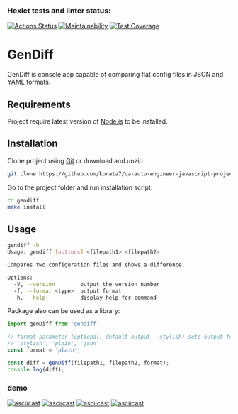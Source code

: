 ### Hexlet tests and linter status:
[![Actions Status](https://github.com/konata7/qa-auto-engineer-javascript-project-87/actions/workflows/hexlet-check.yml/badge.svg)](https://github.com/konata7/qa-auto-engineer-javascript-project-87/actions)
[![Maintainability](https://api.codeclimate.com/v1/badges/5cf7e2fb1c5807999348/maintainability)](https://codeclimate.com/github/konata7/qa-auto-engineer-javascript-project-87/maintainability)
[![Test Coverage](https://api.codeclimate.com/v1/badges/5cf7e2fb1c5807999348/test_coverage)](https://codeclimate.com/github/konata7/qa-auto-engineer-javascript-project-87/test_coverage)

# GenDiff
GenDiff is console app capable of comparing flat config files in JSON and YAML formats.

## Requirements
Project require latest version of [Node.js](https://nodejs.org/en) to be installed.

## Installation

Clone project using [Git](https://git-scm.com/downloads) or download and unzip

```bash
git clone https://github.com/konata7/qa-auto-engineer-javascript-project-87.git gendiff
```

Go to the project folder and run installation script:

```bash
cd gendiff
make install
```

## Usage

```bash
gendiff -h
Usage: gendiff [options] <filepath1> <filepath2>

Compares two configuration files and shows a difference.

Options:
  -V, --version        output the version number
  -f, --format <type>  output format
  -h, --help           display help for command
```

Package also can be used as a library:
```js
import genDiff from 'gendiff';

// format parameter (optional, default output - stylish) sets output format. Allowed values: 
// 'stylish', 'plain', 'json'
const format = 'plain';

const diff = genDiff(filepath1, filepath2, format);
console.log(diff);
```

### demo
[![asciicast](https://asciinema.org/a/Hw4QUrxifiKT2iwxJcpA03Mfw.svg)](https://asciinema.org/a/Hw4QUrxifiKT2iwxJcpA03Mfw)
[![asciicast](https://asciinema.org/a/OKK31Sptwl9ClaHnx2HaIGLpf.svg)](https://asciinema.org/a/OKK31Sptwl9ClaHnx2HaIGLpf)
[![asciicast](https://asciinema.org/a/1vevPhoJnXdJt73uoHqYZwI7N.svg)](https://asciinema.org/a/1vevPhoJnXdJt73uoHqYZwI7N)
[![asciicast](https://asciinema.org/a/zvaqVit6mjgXBYPD5jQSGzuAd.svg)](https://asciinema.org/a/zvaqVit6mjgXBYPD5jQSGzuAd)
